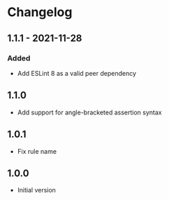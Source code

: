 # Changelog

## 1.1.1 - 2021-11-28

### Added

- Add ESLint 8 as a valid peer dependency

## 1.1.0

- Add support for angle-bracketed assertion syntax

## 1.0.1

- Fix rule name

## 1.0.0

- Initial version
